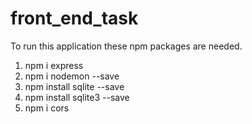# front_end_task

To run this application these npm packages are needed.

1. npm i express
2. npm i nodemon --save
3. npm install sqlite --save
4. npm install sqlite3 --save
5. npm i cors
